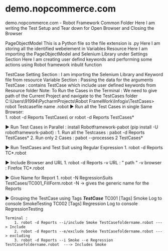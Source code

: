 # demo.nopcommerce.com
demo.nopcommerce.com - Robot Framework
Common Folder 
	Here I am writing the Test Setup and Tear down for Open Browser and Closing the Browser
	
PageObjectModel
	This is a Python file so the file extension is .py 
	Here I am storing all the identified webelement in Variables
Resource 
	Here I am importing the PageObjectModel and Selenium Library under Settings Section 
	Here I am creating user defind keywords and performing some actions using Robot framework inbulit function
	
TestCase
	Setting Section : I am importing the Selenium Library and Keyword file from resource 
	Variable Section : Passing the data for the arguments
	TestCase : contains TestCase which include user defined keywords from Resource folder
Note: To Run the Cases in the Terminal : We need to give path of the Current Project and navigate to the TestCases folder C:\Users\91994\PycharmProjects\Robot FrameWork\Infogix\TestCases> robot Testcasefile name .robot
► Run  all the Test Cases in single Same Browser:  
		1. robot -d Reports TestCases\ or robot -d Reports TestCases\*

► Run  Test Cases in Parallel : install Robotframework-pabot (pip install -U robotframework-pabot) :
		1. Run all the Testcases : pabot -d Reports TestCases\*
		2. Run only 2 Cases : pabot --processes 2 TestCases\*
		
► Run TestCases and Test Suit using Regular Expression
		1. robot -d Reports TC*.robot
	
► Include Browser and URL 
		1. robot -d Reports -v URL : " path " -v browser : Firefox TC*.robot
		
► Give Name for Report
		1. robot -N RegressionSuits TestCases/TC001_FillForm.robot
			-N -> gives the generic name for the Reports 
	
► Grouping the TestCase using Tags
	***TestCase***
	TC001 
		[Tags] Smoke
		Log to console  SmokeTesting
	TC002
		[Tags] Regression
		Log to console  RegressionTesting
		
	Terminal : 
		1. robot -d Reports --i/include Smoke TestCasefoldername.robot ---> Include
		2. robot -d Reports --e/exclude Smoke TestCasefoldername.robot ---> excluding
		3. robot -d Reports --i Smoke --e Regression TestCasefoldername.robot  ---> Includes Smoke 
